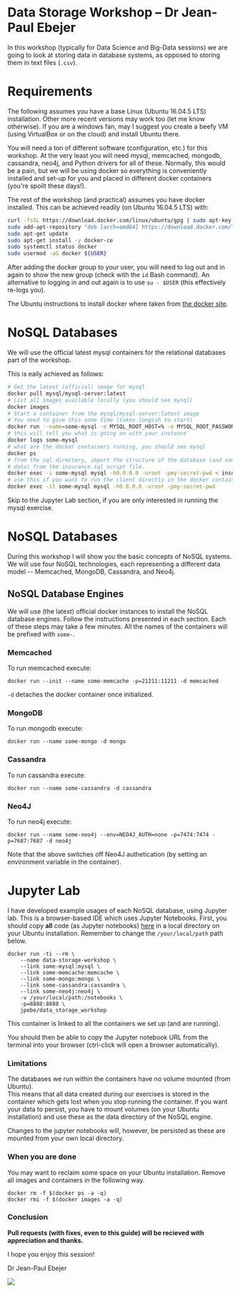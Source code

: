 # Data Storage Workshop &ndash; Dr Jean-Paul Ebejer

In this workshop (typically for Data Science and Big-Data sessions) we are going
to look at storing data in database systems, as opposed to storing them in text 
files (```.csv```).

# Requirements

The following assumes you have a base Linux (Ubuntu 16.04.5 LTS) installation.
Other more recent versions may work too (let me know otherwise).  If you are a 
windows fan, may I suggest you create a beefy VM (using VirtualBox or on 
the cloud) and install Ubuntu there.

You will need a ton of different software (configuration, etc.) for this workshop.
At the very least you will need mysql, memcached, mongodb, cassandra, neo4j,
and Python drivers for all of these.  Normally, this would be a pain, but we 
will be using docker so everything is conveniently installed and set-up for you 
and placed in different docker containers (you're spoilt these days!).

The rest of the workshop (and practical) assumes you have docker installed.
This can be achieved readily (on Ubuntu 16.04.5 LTS) with:

```bash
curl -fsSL https://download.docker.com/linux/ubuntu/gpg | sudo apt-key add -
sudo add-apt-repository "deb [arch=amd64] https://download.docker.com/linux/ubuntu $(lsb_release -cs) stable"
sudo apt-get update
sudo apt-get install -y docker-ce
sudo systemctl status docker
sudo usermod -aG docker ${USER}
```

After adding the docker group to your user, you will need to log out and in 
again to show the new group (check with the ```id``` Bash command).  An 
alternative to logging in and out again is to use ```su - $USER``` (this 
effectively re-logs you).

The Ubuntu instructions to install docker where taken from [the docker site](https://docs.docker.com/install/linux/docker-ce/ubuntu/#set-up-the-repository).

# NoSQL Databases

We will use the official latest mysql containers for the relational databases
part of the workshop.

This is eaily achieved as follows:

```bash
# Get the latest (official) image for mysql
docker pull mysql/mysql-server:latest
# List all images available locally (you should see mysql)
docker images
# Start a container from the mysql/mysql-server:latest image
# You need to give this some time (takes longish to start)
docker run --name=some-mysql -e MYSQL_ROOT_HOST=% -e MYSQL_ROOT_PASSWORD=my-secret-pwd -d mysql/mysql-server:latest
# this will tell you what is going on with your instance
docker logs some-mysql
# what are the docker containers running, you should see mysql
docker ps
# from the sql directory, import the structure of the database (and some 
# data) from the insurance.sql script file.
docker exec -i some-mysql mysql -h0.0.0.0 -uroot -pmy-secret-pwd < insurance.sql
# use this if you want to run the client directly in the docker container
docker exec -it some-mysql mysql -h0.0.0.0 -uroot -pmy-secret-pwd
```
Skip to the Jupyter Lab section, if you are only interested in running the mysql
exercise.

# NoSQL Databases

During this workshop I will show you the basic concepts of NoSQL systems.  We 
will use four NoSQL technologies, each representing a different data model 
-- Memcached, MongoDB, Cassandra, and Neo4j.


## NoSQL Database Engines

We will use (the latest) official docker instances to install the NoSQL database
engines.  Follow the instructions presented in each section.  Each of these steps
may take a few minutes.  All the names of the containers will be prefixed with
`some-`.

### Memcached

To run memcached execute:

```
docker run --init --name some-memcache -p=21211:11211 -d memcached
```

`-d` detaches the docker container once initialized.

### MongoDB

To run mongodb execute:

```
docker run --name some-mongo -d mongo
```

### Cassandra

To run cassandra execute:

```
docker run --name some-cassandra -d cassandra
```

### Neo4J

To run neo4j execute:

```
docker run --name some-neo4j --env=NEO4J_AUTH=none -p=7474:7474 -p=7687:7687 -d neo4j
```

Note that the above switches off Neo4J authetication (by setting an environment
variable in the container).

# Jupyter Lab 

I have developed example usages of each NoSQL database, using Jupyter lab.  This
is a browser-based IDE which uses Jupyter Notebooks.  First, you should copy **all** 
code (as Jupyter notebooks) [here](https://github.com/jp-uom/nosql_workshop/tree/master/jupyter) 
in a local directory on your Ubuntu installation.  Remember to change the 
`/your/local/path` path below.

```
docker run -ti --rm \
    --name data-storage-workshop \
    --link some-mysql:mysql \
    --link some-memcache:memcache \
    --link some-mongo:mongo \
    --link some-cassandra:cassandra \
    --link some-neo4j:neo4j \
    -v /your/local/path:/notebooks \
    -p=8888:8888 \
    jpebe/data_storage_workshop
```
This container is linked to all the containers we set up (and are running).

You should then be able to copy the Jupyter notebook URL from the terminal into 
your browser (ctrl-click will open a browser automatically).

    
### Limitations

The databases we run within the containers have no volume mounted (from Ubuntu).  
This means that all data created during our exercises is stored in the container 
which gets lost when you stop running the container.  If you want your data to 
persist, you have to mount volumes (on your Ubuntu installation) and use these 
as the data directory of the NoSQL engine.

Changes to the jupyter notebooks will, however, be persisted as these are mounted
from your own local directory.

### When you are done

You may want to reclaim some space on your Ubuntu installation.  Remove all images 
and containers in the following way.

```
docker rm -f $(docker ps -a -q)
docker rmi -f $(docker images -a -q)
```

<!--
```
docker pull jpebe/nosql
```
-->
<!--
```
docker run -ti --rm --name nosql-workshop -v /home/jp/cloud/google-drive-uom/lecturing/2017-2018/ICS5114_Big_Data_Processing/class_practicals/nosql/docker/jupyter:/notebooks --link some-memcache:memcache --link some-mongo:mongo --link some-cassandra:cassandra --link some-neo4j:neo4j -p=8888:8888 jpebe/nosql-workshop
```
-->


### Conclusion

**Pull requests (with fixes, even to this guide) will be recieved with appreciation and thanks.**

I hope you enjoy this session!

Dr Jean-Paul Ebejer
<br />

![](https://github.com/drmenguin/learnd/blob/master/jp.gif)
